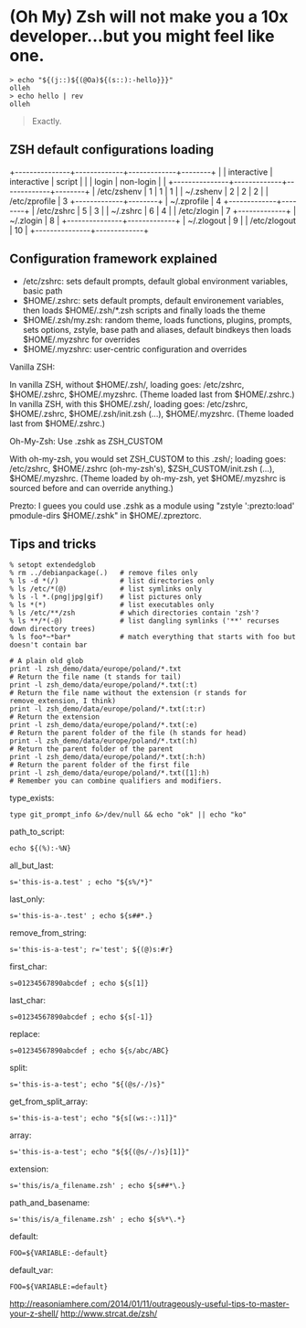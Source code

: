 (Oh My) Zsh will not make you a 10x developer...but you might feel like one.
============================================================================

```
> echo "${(j::)${(@Oa)${(s::):-hello}}}"
olleh
> echo hello | rev
olleh
```

> Exactly.

ZSH default configurations loading
----------------------------------

+---------------+-------------+-------------+--------+
|               | interactive | interactive | script |
|               | login       | non-login   |        |
+---------------+-------------+-------------+--------+
| /etc/zshenv   | 1           | 1           | 1      |
| ~/.zshenv     |  2          |  2          |  2     |
| /etc/zprofile |   3         +-------------+--------+
| ~/.zprofile   |    4        +-------------+--------+
| /etc/zshrc    |     5       |   3         |
| ~/.zshrc      |      6      |    4        |
| /etc/zlogin   |       7     +-------------+
| ~/.zlogin     |        8    |
+---------------+-------------+
| ~/.zlogout    |         9   |
| /etc/zlogout  |          10 |
+---------------+-------------+

Configuration framework explained
---------------------------------

* /etc/zshrc: sets default prompts, default global environment variables, basic path
* $HOME/.zshrc: sets default prompts, default environement variables,
then loads $HOME/.zsh/*.zsh scripts and finally loads the theme
* $HOME/.zsh/my.zsh: random theme, loads functions, plugins, prompts, sets options, zstyle, base path and aliases, default bindkeys
then loads $HOME/.myzshrc for overrides
* $HOME/.myzshrc: user-centric configuration and overrides

Vanilla ZSH:

In vanilla ZSH, without $HOME/.zsh/, loading goes: /etc/zshrc, $HOME/.zshrc, $HOME/.myzshrc. (Theme loaded last from $HOME/.zshrc.)
In vanilla ZSH, with this $HOME/.zsh/, loading goes: /etc/zshrc, $HOME/.zshrc, $HOME/.zsh/init.zsh (...), $HOME/.myzshrc. (Theme loaded last from $HOME/.zshrc.)

Oh-My-Zsh: Use .zshk as ZSH_CUSTOM

With oh-my-zsh, you would set ZSH_CUSTOM to this .zsh/; loading goes: /etc/zshrc, $HOME/.zshrc (oh-my-zsh's), $ZSH_CUSTOM/init.zsh (...), $HOME/.myzshrc. (Theme loaded by oh-my-zsh, yet $HOME/.myzshrc is sourced before and can override anything.)

Prezto: I guees you could use .zshk as a module using "zstyle ':prezto:load' pmodule-dirs $HOME/.zshk" in $HOME/.zpreztorc.

Tips and tricks
---------------

```
% setopt extendedglob
% rm ../debianpackage(.)   # remove files only
% ls -d *(/)               # list directories only
% ls /etc/*(@)             # list symlinks only
% ls -l *.(png|jpg|gif)    # list pictures only
% ls *(*)                  # list executables only
% ls /etc/**/zsh           # which directories contain 'zsh'?
% ls **/*(-@)              # list dangling symlinks ('**' recurses down directory trees)
% ls foo*~*bar*            # match everything that starts with foo but doesn't contain bar
```

```
# A plain old glob
print -l zsh_demo/data/europe/poland/*.txt
# Return the file name (t stands for tail)
print -l zsh_demo/data/europe/poland/*.txt(:t)
# Return the file name without the extension (r stands for remove_extension, I think)
print -l zsh_demo/data/europe/poland/*.txt(:t:r)
# Return the extension
print -l zsh_demo/data/europe/poland/*.txt(:e)
# Return the parent folder of the file (h stands for head)
print -l zsh_demo/data/europe/poland/*.txt(:h)
# Return the parent folder of the parent
print -l zsh_demo/data/europe/poland/*.txt(:h:h)
# Return the parent folder of the first file
print -l zsh_demo/data/europe/poland/*.txt([1]:h)
# Remember you can combine qualifiers and modifiers.
```

type_exists:
```
type git_prompt_info &>/dev/null && echo "ok" || echo "ko"
```
path_to_script:
```
echo ${(%):-%N}
```
all_but_last:
```
s='this-is-a.test' ; echo "${s%/*}"
```
last_only:
```
s='this-is-a-.test' ; echo ${s##*.}
```
remove_from_string:
```
s='this-is-a-test'; r='test'; ${(@)s:#r}
```
first_char:
```
s=01234567890abcdef ; echo ${s[1]}
```
last_char:
```
s=01234567890abcdef ; echo ${s[-1]}
```
replace:
```
s=01234567890abcdef ; echo ${s/abc/ABC}
```
split:
```
s='this-is-a-test'; echo "${(@s/-/)s}"
```
get_from_split_array:
```
s='this-is-a-test'; echo "${s[(ws:-:)1]}"
```
array:
```
s='this-is-a-test'; echo "${${(@s/-/)s}[1]}"
```
extension:
```
s='this/is/a_filename.zsh' ; echo ${s##*\.}
```
path_and_basename:
```
s='this/is/a_filename.zsh' ; echo ${s%*\.*}
```
default:
```
FOO=${VARIABLE:-default}
```
default_var:
```
FOO=${VARIABLE:=default}
```

http://reasoniamhere.com/2014/01/11/outrageously-useful-tips-to-master-your-z-shell/
http://www.strcat.de/zsh/

